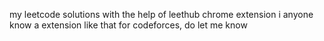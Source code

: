 my leetcode solutions with the help of leethub chrome extension
i anyone know a extension like that for codeforces, do let me know
